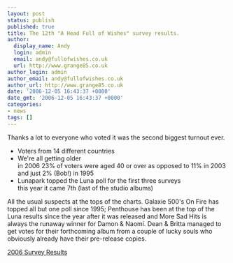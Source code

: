 ```yaml
---
layout: post
status: publish
published: true
title: The 12th "A Head Full of Wishes" survey results.
author:
  display_name: Andy
  login: admin
  email: andy@fullofwishes.co.uk
  url: http://www.grange85.co.uk
author_login: admin
author_email: andy@fullofwishes.co.uk
author_url: http://www.grange85.co.uk
date: '2006-12-05 16:43:37 +0000'
date_gmt: '2006-12-05 16:43:37 +0000'
categories:
- news
tags: []
---
```

<div align="center"></div>
<p>Thanks a lot to everyone who voted it was the second biggest turnout ever.</p>
<ul>
<li>Voters from 14 different countries</li>
<li>We're all getting older<br/>   in 2006 23% of voters were aged 40 or over   as opposed to 11% in 2003 and just 2% (Bob!) in 1995</li>
<li>Lunapark topped the Luna poll for the first three surveys<br/>   this year it came 7th (last of the studio albums)</li>
</ul>
<p>All the usual suspects at the tops of the charts. Galaxie 500's On Fire has topped all but one poll since 1995; Penthouse has been at the top of the Luna results since the year after it was released and More Sad Hits is always the runaway winner for Damon & Naomi. Dean & Britta managed to get votes for their forthcoming album from a couple of lucky souls who obviously already have their pre-release copies.</p>
<p><a href="http://www.grange85.co.uk/galaxie/index.php?year=2006">2006 Survey Results</a></p>
